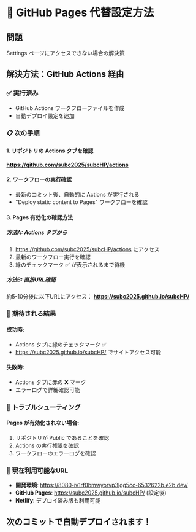 # 🚀 GitHub Pages 代替設定方法

## 問題
Settings ページにアクセスできない場合の解決策

## 解決方法：GitHub Actions 経由

### ✅ 実行済み
- GitHub Actions ワークフローファイルを作成
- 自動デプロイ設定を追加

### 📋 次の手順

#### 1. リポジトリの Actions タブを確認
**https://github.com/subc2025/subcHP/actions**

#### 2. ワークフローの実行確認
- 最新のコミット後、自動的に Actions が実行される
- "Deploy static content to Pages" ワークフローを確認

#### 3. Pages 有効化の確認方法

##### 方法A: Actions タブから
1. https://github.com/subc2025/subcHP/actions にアクセス
2. 最新のワークフロー実行を確認
3. 緑のチェックマーク ✅ が表示されるまで待機

##### 方法B: 直接URL確認
約5-10分後に以下URLにアクセス：
**https://subc2025.github.io/subcHP/**

### 🎯 期待される結果

#### 成功時:
- Actions タブに緑のチェックマーク ✅
- https://subc2025.github.io/subcHP/ でサイトアクセス可能

#### 失敗時:
- Actions タブに赤の ❌ マーク
- エラーログで詳細確認可能

### 🔧 トラブルシューティング

#### Pages が有効化されない場合:
1. リポジトリが Public であることを確認
2. Actions の実行権限を確認
3. ワークフローのエラーログを確認

### 📱 現在利用可能なURL

- **開発環境**: https://8080-iv1rf0bmwyorvp3lgg5cc-6532622b.e2b.dev/
- **GitHub Pages**: https://subc2025.github.io/subcHP/ (設定後)
- **Netlify**: デプロイ済み版も利用可能

## 次のコミットで自動デプロイされます！